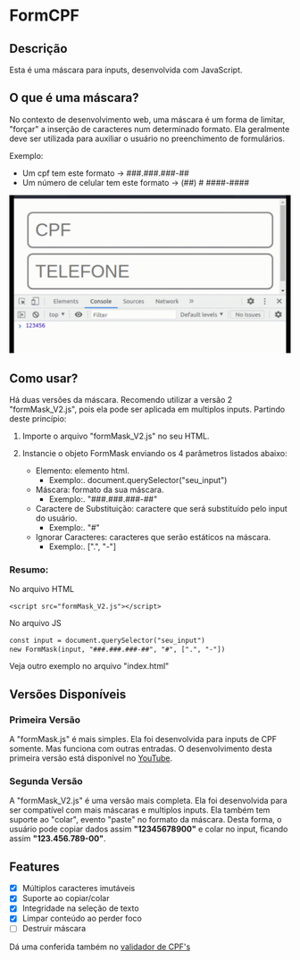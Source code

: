 # FormCPF

## Descrição

Esta é uma máscara para inputs, desenvolvida com JavaScript.

## O que é uma máscara?

No contexto de desenvolvimento web,
uma máscara é um forma de limitar, "forçar" a inserção de caracteres num determinado formato.
Ela geralmente deve ser utilizada para auxiliar o usuário no preenchimento de formulários.

Exemplo:

- Um cpf tem este formato -> ###.###.###-##
- Um número de celular tem este formato -> (##) # ####-####

![Recursos da máscara](assets/features.gif)

## Como usar?

Há duas versões da máscara. Recomendo utilizar a versão 2 "formMask_V2.js", pois ela pode ser aplicada em multiplos inputs.
Partindo deste princípio:

1. Importe o arquivo "formMask_V2.js" no seu HTML.

2. Instancie o objeto FormMask enviando os 4 parâmetros listados abaixo:

    * Elemento: elemento html.
        - Exemplo:. document.querySelector("seu_input")
    * Máscara: formato da sua máscara.
        - Exemplo:. "###.###.###-##"
    * Caractere de Substituição: caractere que será substituído pelo input do usuário.
        - Exemplo:. "#"
    * Ignorar Caracteres: caracteres que serão estáticos na máscara.
        - Exemplo:. [".", "-"]

### Resumo:

No arquivo HTML

    <script src="formMask_V2.js"></script>

No arquivo JS

    const input = document.querySelector("seu_input")
    new FormMask(input, "###.###.###-##", "#", [".", "-"])

Veja outro exemplo no arquivo "index.html"

## Versões Disponíveis

### Primeira Versão

A "formMask.js" é mais simples. Ela foi desenvolvida para inputs de CPF somente. Mas funciona com outras entradas.
O desenvolvimento desta primeira versão está disponível no <a href="https://youtu.be/28x5J_PFRX0">YouTube</a>.

### Segunda Versão

A "formMask_V2.js" é uma versão mais completa. Ela foi desenvolvida para ser compatível com mais máscaras e multiplos inputs.
Ela também tem suporte ao "colar", evento "paste" no formato da máscara. Desta forma, o usuário pode copiar dados assim <strong>"12345678900"</strong> e colar no input, ficando assim <strong>"123.456.789-00"</strong>.

## Features

- [x] Múltiplos caracteres imutáveis
- [x] Suporte ao copiar/colar
- [x] Integridade na seleção de texto
- [x] Limpar conteúdo ao perder foco
- [ ] Destruir máscara

Dá uma conferida também no <a href="https://github.com/yuri97real/ValidateCpf">validador de CPF's</a>
